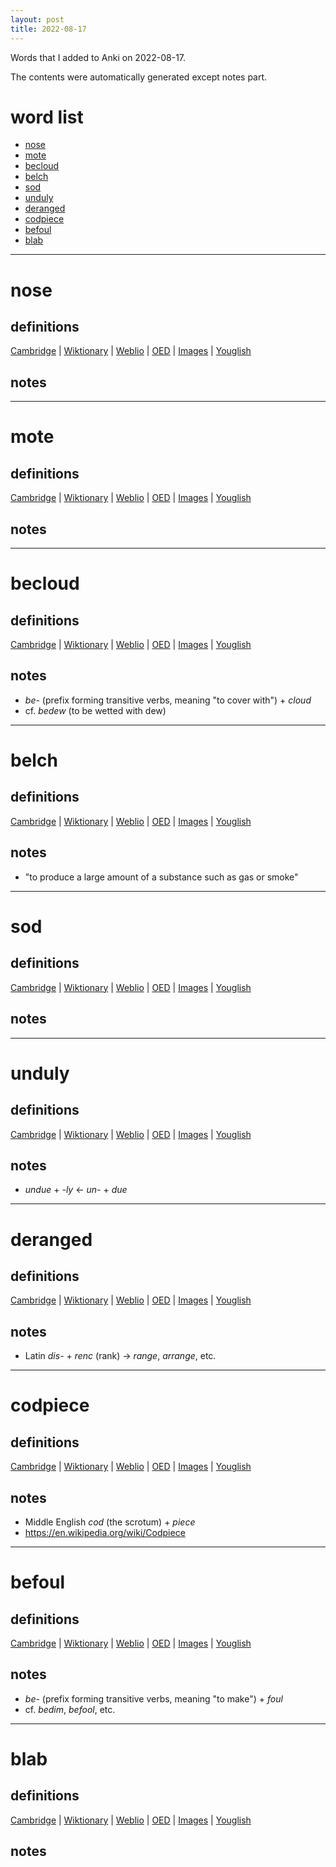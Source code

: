 ```yaml
---
layout: post
title: 2022-08-17
---
```


Words that I added to Anki on 2022-08-17.

The contents were automatically generated except notes part.
# word list
- [nose](#nose)
- [mote](#mote)
- [becloud](#becloud)
- [belch](#belch)
- [sod](#sod)
- [unduly](#unduly)
- [deranged](#deranged)
- [codpiece](#codpiece)
- [befoul](#befoul)
- [blab](#blab)

---

# nose
## definitions
[Cambridge](https://dictionary.cambridge.org/us/dictionary/english/nose)
|
[Wiktionary](https://en.wiktionary.org/wiki/nose#English)
|
[Weblio](https://ejje.weblio.jp/content_find?query=nose&searchType=exact)
|
[OED](https://www.oed.com/search?q=nose)
|
[Images](https://www.google.com/search?tbm=isch&q=nose)
|
[Youglish](https://youglish.com/pronounce/nose/english/us)

## notes

---

# mote
## definitions
[Cambridge](https://dictionary.cambridge.org/us/dictionary/english/mote)
|
[Wiktionary](https://en.wiktionary.org/wiki/mote#English)
|
[Weblio](https://ejje.weblio.jp/content_find?query=mote&searchType=exact)
|
[OED](https://www.oed.com/search?q=mote)
|
[Images](https://www.google.com/search?tbm=isch&q=mote)
|
[Youglish](https://youglish.com/pronounce/mote/english/us)

## notes

---

# becloud
## definitions
[Cambridge](https://dictionary.cambridge.org/us/dictionary/english/becloud)
|
[Wiktionary](https://en.wiktionary.org/wiki/becloud#English)
|
[Weblio](https://ejje.weblio.jp/content_find?query=becloud&searchType=exact)
|
[OED](https://www.oed.com/search?q=becloud)
|
[Images](https://www.google.com/search?tbm=isch&q=becloud)
|
[Youglish](https://youglish.com/pronounce/becloud/english/us)

## notes
- *be-* (prefix forming transitive verbs, meaning "to cover with") + *cloud*
- cf. *bedew* (to be wetted with dew)

---

# belch
## definitions
[Cambridge](https://dictionary.cambridge.org/us/dictionary/english/belch)
|
[Wiktionary](https://en.wiktionary.org/wiki/belch#English)
|
[Weblio](https://ejje.weblio.jp/content_find?query=belch&searchType=exact)
|
[OED](https://www.oed.com/search?q=belch)
|
[Images](https://www.google.com/search?tbm=isch&q=belch)
|
[Youglish](https://youglish.com/pronounce/belch/english/us)

## notes
- "to produce a large amount of a substance such as gas or smoke"

---

# sod
## definitions
[Cambridge](https://dictionary.cambridge.org/us/dictionary/english/sod)
|
[Wiktionary](https://en.wiktionary.org/wiki/sod#English)
|
[Weblio](https://ejje.weblio.jp/content_find?query=sod&searchType=exact)
|
[OED](https://www.oed.com/search?q=sod)
|
[Images](https://www.google.com/search?tbm=isch&q=sod)
|
[Youglish](https://youglish.com/pronounce/sod/english/us)

## notes

---

# unduly
## definitions
[Cambridge](https://dictionary.cambridge.org/us/dictionary/english/unduly)
|
[Wiktionary](https://en.wiktionary.org/wiki/unduly#English)
|
[Weblio](https://ejje.weblio.jp/content_find?query=unduly&searchType=exact)
|
[OED](https://www.oed.com/search?q=unduly)
|
[Images](https://www.google.com/search?tbm=isch&q=unduly)
|
[Youglish](https://youglish.com/pronounce/unduly/english/us)

## notes
- *undue* + *-ly* &lt;- *un-* + *due*

---

# deranged
## definitions
[Cambridge](https://dictionary.cambridge.org/us/dictionary/english/deranged)
|
[Wiktionary](https://en.wiktionary.org/wiki/deranged#English)
|
[Weblio](https://ejje.weblio.jp/content_find?query=deranged&searchType=exact)
|
[OED](https://www.oed.com/search?q=deranged)
|
[Images](https://www.google.com/search?tbm=isch&q=deranged)
|
[Youglish](https://youglish.com/pronounce/deranged/english/us)

## notes
- Latin *dis-* + *renc* (rank) -&gt; *range*, *arrange*, etc.

---

# codpiece
## definitions
[Cambridge](https://dictionary.cambridge.org/us/dictionary/english/codpiece)
|
[Wiktionary](https://en.wiktionary.org/wiki/codpiece#English)
|
[Weblio](https://ejje.weblio.jp/content_find?query=codpiece&searchType=exact)
|
[OED](https://www.oed.com/search?q=codpiece)
|
[Images](https://www.google.com/search?tbm=isch&q=codpiece)
|
[Youglish](https://youglish.com/pronounce/codpiece/english/us)

## notes
- Middle English *cod* (the scrotum) + *piece*
- <https://en.wikipedia.org/wiki/Codpiece>


---

# befoul
## definitions
[Cambridge](https://dictionary.cambridge.org/us/dictionary/english/befoul)
|
[Wiktionary](https://en.wiktionary.org/wiki/befoul#English)
|
[Weblio](https://ejje.weblio.jp/content_find?query=befoul&searchType=exact)
|
[OED](https://www.oed.com/search?q=befoul)
|
[Images](https://www.google.com/search?tbm=isch&q=befoul)
|
[Youglish](https://youglish.com/pronounce/befoul/english/us)

## notes
- *be-* (prefix forming transitive verbs, meaning "to make") + *foul*
- cf. *bedim*, *befool*, etc.

---

# blab
## definitions
[Cambridge](https://dictionary.cambridge.org/us/dictionary/english/blab)
|
[Wiktionary](https://en.wiktionary.org/wiki/blab#English)
|
[Weblio](https://ejje.weblio.jp/content_find?query=blab&searchType=exact)
|
[OED](https://www.oed.com/search?q=blab)
|
[Images](https://www.google.com/search?tbm=isch&q=blab)
|
[Youglish](https://youglish.com/pronounce/blab/english/us)

## notes

